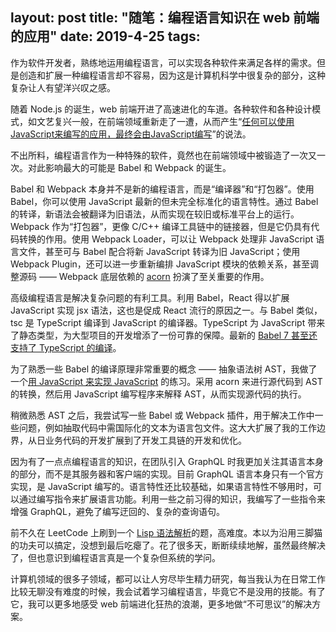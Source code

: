 layout: post
title: "随笔：编程语言知识在 web 前端的应用"
date: 2019-4-25
tags:
---

作为软件开发者，熟练地运用编程语言，可以实现各种软件来满足各样的需求。但是创造和扩展一种编程语言却不容易，因为这是计算机科学中很复杂的部分，这种复杂让人有望洋兴叹之感。

<!--more-->

随着 Node.js 的诞生，web 前端开进了高速进化的车道。各种软件和各种设计模式，如文艺复兴一般，在前端领域重新走了一遭，从而产生“[任何可以使用JavaScript来编写的应用，最终会由JavaScript编写](https://blog.codinghorror.com/the-principle-of-least-power/)”的说法。

不出所料，编程语言作为一种特殊的软件，竟然也在前端领域中被锻造了一次又一次。对此影响最大的可能是 Babel 和 Webpack 的诞生。

Babel 和 Webpack 本身并不是新的编程语言，而是“编译器”和“打包器”。使用 Babel，你可以使用 JavaScript 最新的但未完全标准化的语言特性。通过 Babel 的转译，新语法会被翻译为旧语法，从而实现在较旧或标准平台上的运行。Webpack 作为“打包器”，更像 C/C++ 编译工具链中的链接器，但是它仍具有代码转换的作用。使用 Webpack Loader，可以让 Webpack 处理非 JavaScript 语言文件，甚至可与 Babel 配合将新 JavaScript 转译为旧 JavaScript；使用 Webpack Plugin，还可以进一步重新编排 JavaScript 模块的依赖关系，甚至调整源码 —— Webpack 底层依赖的 [acorn](https://github.com/acornjs/acorn) 扮演了至关重要的作用。

高级编程语言是解决复杂问题的有利工具。利用 Babel，React 得以扩展 JavaScript 实现 jsx 语法，这也是促成 React 流行的原因之一。与 Babel 类似，tsc 是 TypeScript 编译到 JavaScript 的编译器。TypeScript 为 JavaScript 带来了静态类型，为大型项目的开发增添了一份可靠的保障。最新的 [Babel 7 甚至还支持了 TypeScript 的编译](https://devblogs.microsoft.com/typescript/typescript-and-babel-7/)。

为了熟悉一些 Babel 的编译原理非常重要的概念 —— 抽象语法树 AST，我做了一个[用 JavaScript 来实现 JavaScript](https://github.com/ladjzero/js-ast-interpreter) 的练习。采用 acorn 来进行源代码到 AST 的转换，然后用 JavaScript 编写程序来解释 AST，从而实现源代码的执行。

稍微熟悉 AST 之后，我尝试写一些 Babel 或 Webpack 插件，用于解决工作中一些问题，例如抽取代码中需国际化的文本为语言包文件。这大大扩展了我的工作边界，从日业务代码的开发扩展到了开发工具链的开发和优化。

因为有了一点点编程语言的知识，在团队引入 GraphQL 时我更加关注其语言本身的部分，而不是其服务器和客户端的实现。目前 GraphQL 语言本身只有一个官方实现，是 JavaScript 编写的。语言特性还比较基础，如果语言特性不够用时，可以通过编写指令来扩展语言功能。利用一些之前习得的知识，我编写了一些指令来增强 GraphQL，避免了编写迂回的、复杂的查询语句。

前不久在 LeetCode 上刷到一个 [Lisp 语法解析](https://leetcode-cn.com/problems/parse-lisp-expression/)的题，高难度。本以为沿用三脚猫的功夫可以搞定，没想到最后吃瘪了。花了很多天，断断续续地解，虽然最终解决了，但也意识到编程语言真是一个复杂但系统的学问。

计算机领域的很多子领域，都可以让人穷尽毕生精力研究，每当我认为在日常工作比较无聊没有难度的时候，我会试着学习编程语言，毕竟它不是没用的技能。有了它，我可以更多地感受 web 前端进化狂热的浪潮，更多地做“不可思议”的解决方案。
